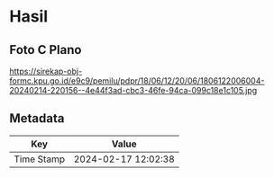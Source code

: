 # Hasil

## Foto C Plano

https://sirekap-obj-formc.kpu.go.id/e9c9/pemilu/pdpr/18/06/12/20/06/1806122006004-20240214-220156--4e44f3ad-cbc3-46fe-94ca-099c18e1c105.jpg


## Metadata

| Key        | Value               |
| ---------- | ------------------- |
| Time Stamp | 2024-02-17 12:02:38 |



